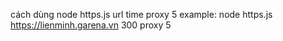 cách dùng node https.js url time proxy 5
example: node https.js https://lienminh.garena.vn 300 proxy 5
